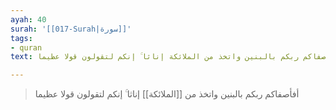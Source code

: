 ```yaml
---
ayah: 40
surah: '[[017-Surah|سورة]]'
tags:
- quran
text: أفأصفاكم ربكم بالبنين واتخذ من الملائكة إناثا ۚ إنكم لتقولون قولا عظيما

---
```

> أفأصفاكم ربكم بالبنين واتخذ من [[الملائكة]] إناثا ۚ إنكم لتقولون قولا عظيما
